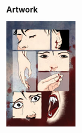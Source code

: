 ## Artwork

![Halloween 2013: Bureau of Drawers](img/art/2013.halloween_thumb.jpg "Why Am I Bleeding?")